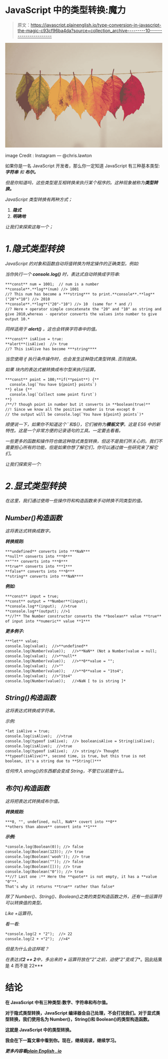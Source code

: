# JavaScript 中的类型转换:魔力

> 原文：<https://javascript.plainenglish.io/type-conversion-in-javascript-the-magic-c93cf96ba4da?source=collection_archive---------10----------------------->

![](img/725e588529ef5beb79264a7c096acb53.png)

image Credit : Instagram — @chris.lawton

如果你是一名 JavaScript 开发者，那么你一定知道 JavaScript 有三种基本类型:****字符串*** 和 ***布尔。****

*但是你知道吗，这些类型是互相转换来执行某个程序的。这种现象被称为**类型转换。***

*JavaScript 类型转换有两种方式；*

1.  ***隐式***
2.  ***明确地***

*让我们来探索这每一个；*

# *1.隐式类型转换*

*JavaScript 的对象和函数自动将值转换为特定操作的正确类型。例如:*

*当你执行一个 **console.log()** 时，表达式自动转换成字符串:*

```
***const** num = 1001;  // num is a number
**console**.**log**(num) //> 1001
//? This num has become a ***string*** to print.**console**.**log**("20"+"10") //> 2010
**console**.**log**("20"-"10") //> 10  (same for * and /)
//? Here + operator simple concatenate the "20" and "10" as string and give 2010,whereas - operator converts the values into number to give output 10.*
```

*同样适用于 **alert()** 。这也会转换字符串中的值。*

```
***const** isAlive = true:
**alert**(isAlive)  //> true
//? This isAlive has become ***string****
```

*当您使用 if 执行条件操作时，也会发生这种隐式类型转换..否则就换。*

*如果 块内的表达式被转换成布尔型来执行运算。*

```
***const** point = 100;**if(**point**) {** 
  console.log(`You have ${point} points`)
**} else {**
  console.log(`Collect some point first`)
**}
/**/? though point in number but it converts in **boolean(true)**
//! Since we know all the positive number is true except 0
// the output will be console.log(`You have ${point} points`)*
```

*顺便说一下，如果你不知道这个``和${}，它们被称为**模板文字**。这是 ES6 中的新特性。这是一个非常方便的记录语句的工具。一定要去看看。*

*一些更多的函数和操作符也做这种隐式类型转换，但这不是我们所关心的。我们不需要担心所有的功能，但是如果你想了解它们，你可以通过做一些研究来了解它们。*

*让我们探索另一个:*

# *2.显式类型转换*

*在这里，我们通过使用一些操作符和构造函数来手动转换不同类型的值。*

## *Number()构造函数*

*这将表达式转换成数字。*

***转换规则:***

```
***undefined** converts into ***NaN***
**null** converts into ***0***
**""** converts into ***0***
**true** converts into ***1***
**false** converts into ***0***
**string** converts into ***NaN****
```

***例如:***

```
***const** input = true;
**const** output = **Number**(input);
**console.log**(input);  //>true
**console.log**(output); //>1
**//?** The Number constructor converts the **boolean** value **true** of input into **numeric** value **1***
```

***更多例子:***

```
***let** value;
console.log(value);  //>**undefined**
console.log(Number(value));   //>**NaN** (Not a Number)value = null;
console.log(value);  //>**null**
console.log(Number(value));   //>**0**value = "";
console.log(value);  //>""
console.log(Number(value));   //>**0**value = "1to4";
console.log(value);  //>"1to4"
console.log(Number(value));   //>NaN [ to is string ]*
```

## *String()构造函数*

*这将表达式转换成字符串。*

*示例:*

```
*let isAlive = true;
console.log(isAlive);  //>true
console.log(typeof isAlive);  //> booleanisAlive = String(isAlive);
console.log(isAlive);  //>true
console.log(typeof isAlive);  //> string//> Thought **typeof(isAlive)**, second time, is true, but this true is not boolean, it's a string due to **String()***
```

*任何传入 string()的东西都会变成 String，不管它以前是什么。*

## *布尔()构造函数*

*这将把表达式转换成布尔值。*

***转换规则:***

```
***0, "", undefined, null, NaN** covert into **0**
**others than above** convert into **1***
```

***示例:***

```
*console.log(Boolean(0)); //> false
console.log(Boolean(123)); //> true
console.log(Boolean('wooh')); //> true
console.log(Boolean("")); //> false
console.log(Boolean([])); //> true
console.log(Boolean("0")); //> true
**//? Last one :** Here the **quote** is not empty, it has a **value "0"**.
That's why it returns **true** rather than false*
```

*除了 Number()、String()、Boolean()之类的类型构造函数之外，还有一些运算符可以转换值的类型。*

*Like +运算符。*

*看一看:*

```
*console.log(2 + "2");  //> 22
console.log(2 + +"2");  //>4*
```

*但是为什么会这样呢？*

**在表达式****2 ++ 2****中，多出来的* ***+*** *运算符放在“2”之前，迫使“2”变成了***。因此结果是 4 而不是 22***

# **结论**

**在 JavaScript 中有三种类型:数字、字符串和布尔值。**

**对于隐式类型转换，JavaScript 编译器会自己处理，不会打扰我们。对于显式类型转换，我们使用名为 Number()，String()和 Boolean()的类型构造函数。**

**这就是 JavaScript 中的类型转换。**

**我会在下一篇文章中看到你。现在，继续阅读，继续学习。**

***更多内容看*[***plain English . io***](http://plainenglish.io)**